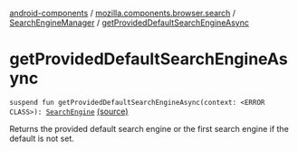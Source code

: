 [android-components](../../index.md) / [mozilla.components.browser.search](../index.md) / [SearchEngineManager](index.md) / [getProvidedDefaultSearchEngineAsync](./get-provided-default-search-engine-async.md)

# getProvidedDefaultSearchEngineAsync

`suspend fun getProvidedDefaultSearchEngineAsync(context: <ERROR CLASS>): `[`SearchEngine`](../-search-engine/index.md) [(source)](https://github.com/mozilla-mobile/android-components/blob/master/components/browser/search/src/main/java/mozilla/components/browser/search/SearchEngineManager.kt#L152)

Returns the provided default search engine or the first search engine if the default
is not set.

